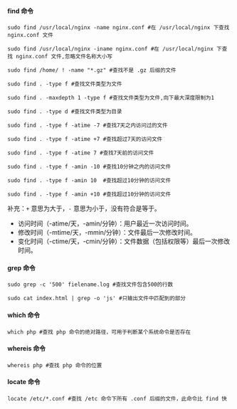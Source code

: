 #### find 命令

```
sudo find /usr/local/nginx -name nginx.conf #在 /usr/local/nginx 下查找 nginx.conf 文件

sudo find /usr/local/nginx -iname nginx.conf #在 /usr/local/nginx 下查找 nginx.conf 文件,忽略文件名称大小写

sudo find /home/ ! -name "*.gz" #查找不是 .gz 后缀的文件

sudo find . -type f #查找文件类型为文件

sudo find . -maxdepth 1 -type f #查找文件类型为文件,向下最大深度限制为1

sudo find . -type d #查找文件类型为目录

sudo find . -type f -atime -7 #查找7天之内访问过的文件

sudo find . -type f -atime +7 #查找超过7天的访问文件

sudo find . -type f -atime 7 #查找7天前的访问文件

sudo find . -type f -amin -10 #查找10分钟之内的访问文件

sudo find . -type f -amin 10  #查找超过10分钟的访问文件

sudo find . -type f -amin +10 #查找超过10分钟的访问文件
```
补充：`+` 意思为大于，`-` 意思为小于，没有符合是等于。
- 访问时间（-atime/天，-amin/分钟）：用户最近一次访问时间。
- 修改时间（-mtime/天，-mmin/分钟）：文件最后一次修改时间。
- 变化时间（-ctime/天，-cmin/分钟）：文件数据（包括权限等）最后一次修改时间。

#### grep 命令

```
sudo grep -c '500' fielename.log #查找文件包含500的行数

sudo cat index.html | grep -o 'js' #只输出文件中匹配到的部分
```

#### which 命令

```
which php #查找 php 命令的绝对路径，可用于判断某个系统命令是否存在
```

#### whereis 命令

```
whereis php #查找 php 命令的位置
```

#### locate 命令

```
locate /etc/*.conf #查找 /etc 命令下所有 .conf 后缀的文件，此命令比 find 快
```